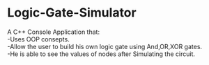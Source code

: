 # Logic-Gate-Simulator
A C++ Console Application that:  
-Uses OOP consepts.    
-Allow the user to build his own logic gate using And,OR,XOR gates.  
-He is able to see the values of nodes after Simulating the circuit.
